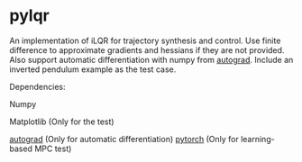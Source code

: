 # pylqr
An implementation of iLQR for trajectory synthesis and control. Use finite difference to approximate gradients and hessians if they are not provided. Also support automatic differentiation with numpy from [autograd](https://github.com/HIPS/autograd). Include an inverted pendulum example as the test case.

Dependencies:

Numpy

Matplotlib (Only for the test)

[autograd](https://github.com/HIPS/autograd) (Only for automatic differentiation)
[pytorch](https://pytorch.org/) (Only for learning-based MPC test)
